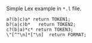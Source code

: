 Simple Lex example in ```*.l``` file.
```
a?(b|c)a* return TOKEN1;
b?(a|c)b*	return TOKEN2;
c?(b|a)*c* return TOKEN3;
\"[^"\n]*["\n]	return FORMAT;
```
